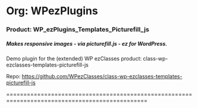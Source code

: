 # Org: WPezPlugins
### Product: WP_ezPlugins_Templates_Picturefill_js

##### Makes responsive images - via picturefill.js - ez for WordPress.


Demo plugin for the (extended) WP ezClasses product: class-wp-ezclasses-templates-picturefill-js

Repo: https://github.com/WPezClasses/class-wp-ezclasses-templates-picturefill-js


===============================================================================================

